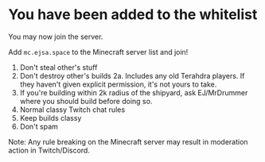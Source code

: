 # You have been added to the whitelist

You may now join the server.

Add `mc.ejsa.space` to the Minecraft server list and join!

1. Don't steal other's stuff
2. Don't destroy other's builds
  2a. Includes any old Terahdra players. If they haven't given explicit permission, it's not yours to take.
3. If you're building within 2k radius of the shipyard, ask EJ/MrDrummer where you should build before doing so.
4. Normal classy Twitch chat rules
5. Keep builds classy
6. Don't spam

Note: Any rule breaking on the Minecraft server may result in moderation action in Twitch/Discord.
